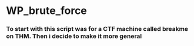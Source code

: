 # WP_brute_force

<h3> To start with this script was for a CTF machine called breakme on THM. Then i decide to make it more general</h3>
